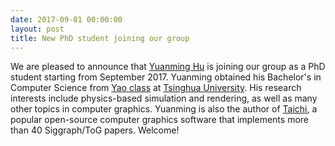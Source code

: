 ```yaml
---
date: 2017-09-01 00:00:00
layout: post
title: New PhD student joining our group
---
```


We are pleased to announce that [Yuanming Hu](http://taichi.graphics/about/) is joining our group as a PhD student starting from September 2017. Yuanming obtained his Bachelor's in Computer Science from [Yao class](http://iiis.tsinghua.edu.cn/en/yaoclass/) at [Tsinghua University](http://www.tsinghua.edu.cn/publish/newthuen/). His research interests include physics-based simulation and rendering, as well as many other topics in computer graphics. Yuanming is also the author of [Taichi](https://github.com/yuanming-hu/taichi), a popular open-source computer graphics software that implements more than 40 Siggraph/ToG papers. Welcome!